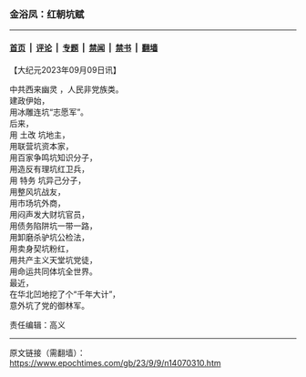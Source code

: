 ### 金浴凤：红朝坑赋

---

#### [首页](../../../..?n14070310) &nbsp;|&nbsp; [评论](../../../../../epoch-comment?n14070310) &nbsp;|&nbsp; [专题](../../../../../epoch-special?n14070310) &nbsp;|&nbsp; [禁闻](../../../../../epoch-news?n14070310) &nbsp;|&nbsp; [禁书](../../../../../books?n14070310) &nbsp;|&nbsp; [翻墙](https://github.com/gfw-breaker/nogfw/blob/master/README.md?n14070310)


<div class="post_content" id="artbody" itemprop="articleBody">
 <!-- article content begin -->
 <p>
  【大纪元2023年09月09日讯】
 </p>
 <p>
  <ok href="https://www.epochtimes.com/gb/tag/%E4%B8%AD%E5%85%B1%E8%A5%BF%E6%9D%A5%E5%B9%BD%E7%81%B5.html">
   中共西来幽灵
  </ok>
  ，人民非党族类。
  <br/>
  建政伊始，
  <br/>
  用冰雕连坑“志愿军”。
  <br/>
  后来，
  <br/>
  用
  <ok href="https://www.epochtimes.com/gb/tag/%E5%9C%9F%E6%94%B9.html">
   土改
  </ok>
  坑地主，
  <br/>
  用联营坑资本家，
  <br/>
  用百家争鸣坑知识分子，
  <br/>
  用造反有理坑红卫兵，
  <br/>
  用
  <ok href="https://www.epochtimes.com/gb/tag/%E7%89%B9%E5%8A%A1.html">
   特务
  </ok>
  坑异己分子，
  <br/>
  用整风坑战友，
  <br/>
  用市场坑外商，
  <br/>
  用闷声发大财坑官员，
  <br/>
  用债务陷阱坑一带一路，
  <br/>
  用卸磨杀驴坑公检法，
  <br/>
  用卖身契坑粉红，
  <br/>
  用共产主义天堂坑党徒，
  <br/>
  用命运共同体坑全世界。
  <br/>
  最近，
  <br/>
  在华北凹地挖了个“千年大计”，
  <br/>
  意外坑了党的御林军。
 </p>
 <p>
  责任编辑：高义
 </p>
 <!-- article content end -->
 <div id="below_article_ad">
 </div>
</div>


---

原文链接（需翻墙）：https://www.epochtimes.com/gb/23/9/9/n14070310.htm